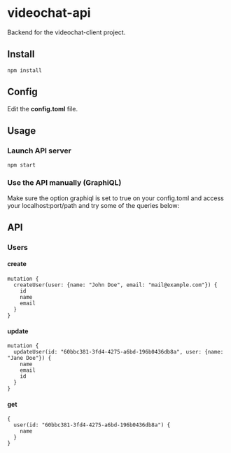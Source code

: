 # videochat-api
Backend for the videochat-client project.

## Install

```
npm install
```

## Config

Edit the **config.toml** file.

## Usage

### Launch API server
```
npm start
```

### Use the API manually (GraphiQL)

Make sure the option graphiql is set to true on your config.toml and access your
localhost:port/path and try some of the queries below:

## API

### Users

#### create
```
mutation {
  createUser(user: {name: "John Doe", email: "mail@example.com"}) {
    id
    name
    email
  }
}
```

#### update
```
mutation {
  updateUser(id: "60bbc381-3fd4-4275-a6bd-196b0436db8a", user: {name: "Jane Doe"}) {
    name
    email
    id
  }
}
```

#### get
```
{
  user(id: "60bbc381-3fd4-4275-a6bd-196b0436db8a") {
    name
  }
}
```

